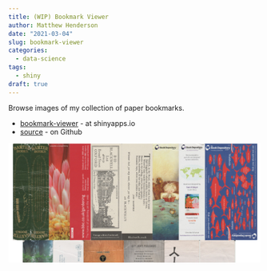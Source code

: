```yaml
---
title: (WIP) Bookmark Viewer
author: Matthew Henderson
date: "2021-03-04"
slug: bookmark-viewer
categories:
  - data-science
tags:
  - shiny
draft: true
---
```


Browse images of my collection of paper bookmarks.

* [bookmark-viewer](https://mhenderson.shinyapps.io/bookmark-viewer/) - at shinyapps.io
* [source](https://github.com/MHenderson/bookmark-viewer) - on Github

![](screenshot.png)
